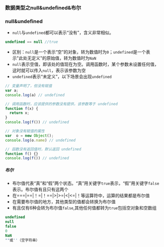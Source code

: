 ### 数据类型之null&undefined&布尔

### null&undefined

* `null`与`undefined`都可以表示“没有”，含义非常相似。

```javascript
undefined == null //true
```

* 区别：`null`是一个表示“空”的对象，转为数值时为`0`；`undefined`是一个表示"此处无定义"的原始值，转为数值时为`NaN`
* `null`表示空值，即该处的值现在为空。调用函数时，某个参数未设置任何值，这时就可以传入`null`，表示该参数为空
* `undefined`表示“未定义”，以下场景会出现``undefined``

```javascript
// 变量声明了，但没有赋值
var a;
console.log(a) // undefined

// 调用函数时，应该提供的参数没有提供，该参数等于 undefined
function f(x) {
  return x;
}
console.log(f()) // undefined

// 对象没有赋值的属性
var  o = new Object();
console.log(o.name) // undefined

// 函数没有返回值时，默认返回 undefined
function f() {}
console.log(f()) // undefined
```

##### 布尔

* 布尔值代表“真”和“假”两个状态。“真”用关键字`true`表示，“假”用关键字`false`表示。布尔值有且只有这两个
* 在===|==|！=|！==|>|>=|<|<=|！等运算符中，运算的结果都是布尔值
* 在需要布尔值的地方，其他类型的值都会转换为布尔值
* 有且仅有6种会转为布尔值``false``,其他任何值都转为``true``包括空对象和空数组

``` javascript
undefined
null
false
0
NaN
""或''（空字符串）
```

